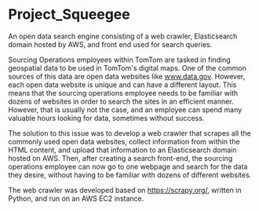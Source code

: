 # Project_Squeegee
An open data search engine consisting of a web crawler, Elasticsearch domain hosted by AWS, and front end used for search queries.

Sourcing Operations employees within TomTom are tasked in finding geospatial data to be used in TomTom's digital maps. One of 
the common sources of this data are open data websites like www.data.gov. However, each open data website is unique and can have
a different layout. This means that the sourcing operations employee needs to be familiar with dozens of websites in order to 
search the sites in an efficient manner. However, that is usually not the case, and an employee can spend many valuable hours 
looking for data, sometimes without success.

The solution to this issue was to develop a web crawler that scrapes all the commonly used open data websites, collect information
from within the HTML content, and upload that information to an Elasticsearch domain hosted on AWS. Then, after creating a search
front-end, the sourcing operations employee can now go to one webpage and search for the data they desire, without having to be
familiar with dozens of different websites.

The web crawler was developed based on https://scrapy.org/, written in Python, and run on an AWS EC2 instance.
